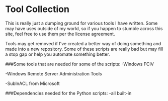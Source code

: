 # Tool Collection

This is really just a dumping ground for various tools I have written. Some may have uses outside of my world, so if you happen to stumble across this site, feel free to use them per the license agreement.

Tools may get removed if I've created a better way of doing something and made into a new repository. Some of these scripts are really bad but may fill a stop gap or help you automate something better.

###Some tools that are needed for some of the scripts:
-Windows FCIV

-Windows Remote Server Administration Tools

-SubInACL from Microsoft

###Dependencies needed for the Python scripts:
-all built-in

